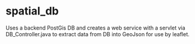 # spatial_db
Uses a backend PostGis DB and creates a web service with a servlet via DB_Controller.java to extract data from DB into GeoJson for use by leaflet.
